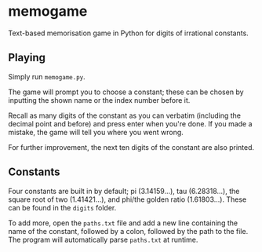 # memogame
Text-based memorisation game in Python for digits of irrational constants.

## Playing
Simply run `memogame.py`.

The game will prompt you to choose a constant; these can be chosen by inputting the shown name or the index number before it.

Recall as many digits of the constant as you can verbatim (including the decimal point and before) and press enter when you're done. If you made a mistake, the game will tell you where you went wrong.

For further improvement, the next ten digits of the constant are also printed.

## Constants
Four constants are built in by default; pi (3.14159...), tau (6.28318...), the square root of two (1.41421...), and phi/the golden ratio (1.61803...). These can be found in the `digits` folder.

To add more, open the `paths.txt` file and add a new line containing the name of the constant, followed by a colon, followed by the path to the file. The program will automatically parse `paths.txt` at runtime.

